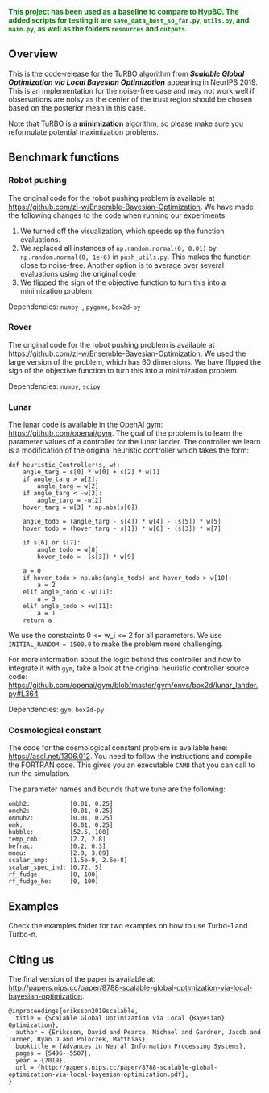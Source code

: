 **<span style="color:green">This project has been used as a baseline to compare to HypBO. The added scripts for testing it are `save_data_best_so_far.py`, `utils.py`, and `main.py`, as well as the folders `resources` and `outputs`.</span>**

## Overview

This is the code-release for the TuRBO algorithm from ***Scalable Global Optimization via Local Bayesian Optimization*** appearing in NeurIPS 2019. This is an implementation for the noise-free case and may not work well if observations are noisy as the center of the trust region should be chosen based on the posterior mean in this case.

Note that TuRBO is a **minimization** algorithm, so please make sure you reformulate potential maximization problems.

## Benchmark functions

### Robot pushing
The original code for the robot pushing problem is available at https://github.com/zi-w/Ensemble-Bayesian-Optimization. We have made the following changes to the code when running our experiments:

1. We turned off the visualization, which speeds up the function evaluations.
2. We replaced all instances of ```np.random.normal(0, 0.01)``` by ```np.random.normal(0, 1e-6)``` in ```push_utils.py```. This makes the function close to noise-free. Another option is to average over several evaluations using the original code
3. We flipped the sign of the objective function to turn this into a minimization problem.

Dependencies: ```numpy ```, ```pygame```, ```box2d-py```

### Rover
The original code for the robot pushing problem is available at https://github.com/zi-w/Ensemble-Bayesian-Optimization. We used the large version of the problem, which has 60 dimensions. We have flipped the sign of the objective function to turn this into a minimization problem.

Dependencies: ```numpy```, ```scipy```

### Lunar

The lunar code is available in the OpenAI gym: https://github.com/openai/gym. The goal of the problem is to learn the parameter values of a controller for the lunar lander. The controller we learn is a modification of the original heuristic controller which takes the form:

```
def heuristic_Controller(s, w):
    angle_targ = s[0] * w[0] + s[2] * w[1]
    if angle_targ > w[2]:
        angle_targ = w[2]
    if angle_targ < -w[2]:
        angle_targ = -w[2]
    hover_targ = w[3] * np.abs(s[0])

    angle_todo = (angle_targ - s[4]) * w[4] - (s[5]) * w[5]
    hover_todo = (hover_targ - s[1]) * w[6] - (s[3]) * w[7]

    if s[6] or s[7]:
        angle_todo = w[8]
        hover_todo = -(s[3]) * w[9]

    a = 0
    if hover_todo > np.abs(angle_todo) and hover_todo > w[10]:
        a = 2
    elif angle_todo < -w[11]:
        a = 3
    elif angle_todo > +w[11]:
        a = 1
    return a
```

We use the constraints 0 <= w_i <= 2 for all parameters. We use ```INITIAL_RANDOM = 1500.0``` to make the problem more challenging.

For more information about the logic behind this controller and how to integrate it with ```gym```, take a look at the original heuristic controller source code: https://github.com/openai/gym/blob/master/gym/envs/box2d/lunar_lander.py#L364

Dependencies: ```gym```, ```box2d-py```

### Cosmological constant
The code for the cosmological constant problem is available here: https://ascl.net/1306.012. You need to follow the instructions and compile the FORTRAN code. This gives you an executable ```CAMB``` that you can call to run the simulation.

The parameter names and bounds that we tune are the following:

```
ombh2:           [0.01, 0.25]
omch2:           [0.01, 0.25]
omnuh2:          [0.01, 0.25]
omk:             [0.01, 0.25]
hubble:          [52.5, 100]
temp_cmb:        [2.7, 2.8]
hefrac:          [0.2, 0.3]
mneu:            [2.9, 3.09]
scalar_amp:      [1.5e-9, 2.6e-8]
scalar_spec_ind: [0.72, 5]
rf_fudge:        [0, 100]
rf_fudge_he:     [0, 100]
```

## Examples
Check the examples folder for two examples on how to use Turbo-1 and Turbo-n.

## Citing us

The final version of the paper is available at: http://papers.nips.cc/paper/8788-scalable-global-optimization-via-local-bayesian-optimization.

```
@inproceedings{eriksson2019scalable,
  title = {Scalable Global Optimization via Local {Bayesian} Optimization},
  author = {Eriksson, David and Pearce, Michael and Gardner, Jacob and Turner, Ryan D and Poloczek, Matthias},
  booktitle = {Advances in Neural Information Processing Systems},
  pages = {5496--5507},
  year = {2019},
  url = {http://papers.nips.cc/paper/8788-scalable-global-optimization-via-local-bayesian-optimization.pdf},
}
```
